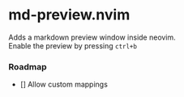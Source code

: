 # md-preview.nvim

Adds a markdown preview window inside neovim.\
Enable the preview by pressing `ctrl+b`

### Roadmap

- [] Allow custom mappings
